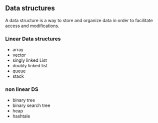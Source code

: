 ## Data structures

A data structure is a way to store and organize data in order to facilitate access and modifications.

### Linear Data structures 
- array
- vector
- singly linked List
- doubly linked list
- queue
- stack
### non linear DS
- binary tree
- binary search tree
- heap
- hashtale
